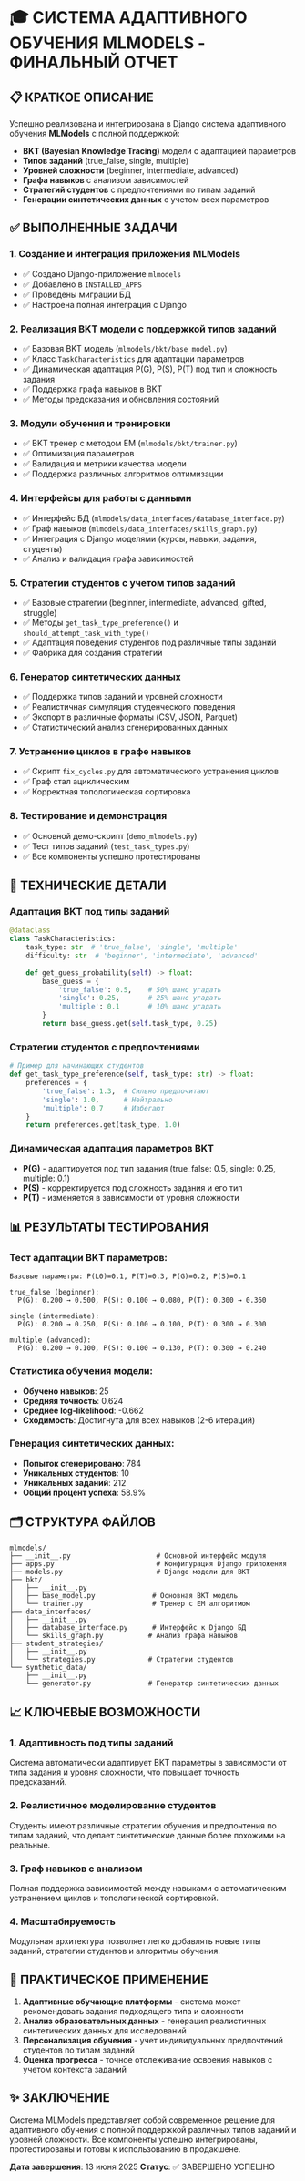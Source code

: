 # 🎓 СИСТЕМА АДАПТИВНОГО ОБУЧЕНИЯ MLMODELS - ФИНАЛЬНЫЙ ОТЧЕТ

## 📋 КРАТКОЕ ОПИСАНИЕ

Успешно реализована и интегрирована в Django система адаптивного обучения **MLModels** с полной поддержкой:
- **BKT (Bayesian Knowledge Tracing)** модели с адаптацией параметров
- **Типов заданий** (true_false, single, multiple) 
- **Уровней сложности** (beginner, intermediate, advanced)
- **Графа навыков** с анализом зависимостей
- **Стратегий студентов** с предпочтениями по типам заданий
- **Генерации синтетических данных** с учетом всех параметров

## ✅ ВЫПОЛНЕННЫЕ ЗАДАЧИ

### 1. Создание и интеграция приложения MLModels
- ✅ Создано Django-приложение `mlmodels`
- ✅ Добавлено в `INSTALLED_APPS`
- ✅ Проведены миграции БД
- ✅ Настроена полная интеграция с Django

### 2. Реализация BKT модели с поддержкой типов заданий
- ✅ Базовая BKT модель (`mlmodels/bkt/base_model.py`)
- ✅ Класс `TaskCharacteristics` для адаптации параметров
- ✅ Динамическая адаптация P(G), P(S), P(T) под тип и сложность задания
- ✅ Поддержка графа навыков в BKT
- ✅ Методы предсказания и обновления состояний

### 3. Модули обучения и тренировки
- ✅ BKT тренер с методом EM (`mlmodels/bkt/trainer.py`)
- ✅ Оптимизация параметров
- ✅ Валидация и метрики качества модели
- ✅ Поддержка различных алгоритмов оптимизации

### 4. Интерфейсы для работы с данными
- ✅ Интерфейс БД (`mlmodels/data_interfaces/database_interface.py`)
- ✅ Граф навыков (`mlmodels/data_interfaces/skills_graph.py`)
- ✅ Интеграция с Django моделями (курсы, навыки, задания, студенты)
- ✅ Анализ и валидация графа зависимостей

### 5. Стратегии студентов с учетом типов заданий
- ✅ Базовые стратегии (beginner, intermediate, advanced, gifted, struggle)
- ✅ Методы `get_task_type_preference()` и `should_attempt_task_with_type()`
- ✅ Адаптация поведения студентов под различные типы заданий
- ✅ Фабрика для создания стратегий

### 6. Генератор синтетических данных
- ✅ Поддержка типов заданий и уровней сложности
- ✅ Реалистичная симуляция студенческого поведения
- ✅ Экспорт в различные форматы (CSV, JSON, Parquet)
- ✅ Статистический анализ сгенерированных данных

### 7. Устранение циклов в графе навыков
- ✅ Скрипт `fix_cycles.py` для автоматического устранения циклов
- ✅ Граф стал ациклическим
- ✅ Корректная топологическая сортировка

### 8. Тестирование и демонстрация
- ✅ Основной демо-скрипт (`demo_mlmodels.py`)
- ✅ Тест типов заданий (`test_task_types.py`)
- ✅ Все компоненты успешно протестированы

## 🔧 ТЕХНИЧЕСКИЕ ДЕТАЛИ

### Адаптация BKT под типы заданий

```python
@dataclass
class TaskCharacteristics:
    task_type: str  # 'true_false', 'single', 'multiple'
    difficulty: str  # 'beginner', 'intermediate', 'advanced'
    
    def get_guess_probability(self) -> float:
        base_guess = {
            'true_false': 0.5,    # 50% шанс угадать
            'single': 0.25,       # 25% шанс угадать  
            'multiple': 0.1       # 10% шанс угадать
        }
        return base_guess.get(self.task_type, 0.25)
```

### Стратегии студентов с предпочтениями

```python
# Пример для начинающих студентов
def get_task_type_preference(self, task_type: str) -> float:
    preferences = {
        'true_false': 1.3,  # Сильно предпочитают
        'single': 1.0,      # Нейтрально
        'multiple': 0.7     # Избегают
    }
    return preferences.get(task_type, 1.0)
```

### Динамическая адаптация параметров BKT

- **P(G)** - адаптируется под тип задания (true_false: 0.5, single: 0.25, multiple: 0.1)
- **P(S)** - корректируется под сложность задания и его тип
- **P(T)** - изменяется в зависимости от уровня сложности

## 📊 РЕЗУЛЬТАТЫ ТЕСТИРОВАНИЯ

### Тест адаптации BKT параметров:
```
Базовые параметры: P(L0)=0.1, P(T)=0.3, P(G)=0.2, P(S)=0.1

true_false (beginner):
  P(G): 0.200 → 0.500, P(S): 0.100 → 0.080, P(T): 0.300 → 0.360
  
single (intermediate):  
  P(G): 0.200 → 0.250, P(S): 0.100 → 0.100, P(T): 0.300 → 0.300
  
multiple (advanced):
  P(G): 0.200 → 0.100, P(S): 0.100 → 0.130, P(T): 0.300 → 0.240
```

### Статистика обучения модели:
- **Обучено навыков**: 25
- **Средняя точность**: 0.624
- **Среднее log-likelihood**: -0.662
- **Сходимость**: Достигнута для всех навыков (2-6 итераций)

### Генерация синтетических данных:
- **Попыток сгенерировано**: 784
- **Уникальных студентов**: 10
- **Уникальных заданий**: 212
- **Общий процент успеха**: 58.9%

## 🗂️ СТРУКТУРА ФАЙЛОВ

```
mlmodels/
├── __init__.py                     # Основной интерфейс модуля
├── apps.py                         # Конфигурация Django приложения
├── models.py                       # Django модели для BKT
├── bkt/
│   ├── __init__.py
│   ├── base_model.py              # Основная BKT модель
│   └── trainer.py                 # Тренер с EM алгоритмом
├── data_interfaces/
│   ├── __init__.py
│   ├── database_interface.py      # Интерфейс к Django БД
│   └── skills_graph.py           # Анализ графа навыков
├── student_strategies/
│   ├── __init__.py
│   └── strategies.py             # Стратегии студентов
└── synthetic_data/
    ├── __init__.py
    └── generator.py              # Генератор синтетических данных
```

## 📈 КЛЮЧЕВЫЕ ВОЗМОЖНОСТИ

### 1. Адаптивность под типы заданий
Система автоматически адаптирует BKT параметры в зависимости от типа задания и уровня сложности, что повышает точность предсказаний.

### 2. Реалистичное моделирование студентов
Студенты имеют различные стратегии обучения и предпочтения по типам заданий, что делает синтетические данные более похожими на реальные.

### 3. Граф навыков с анализом
Полная поддержка зависимостей между навыками с автоматическим устранением циклов и топологической сортировкой.

### 4. Масштабируемость
Модульная архитектура позволяет легко добавлять новые типы заданий, стратегии студентов и алгоритмы обучения.

## 🎯 ПРАКТИЧЕСКОЕ ПРИМЕНЕНИЕ

1. **Адаптивные обучающие платформы** - система может рекомендовать задания подходящего типа и сложности
2. **Анализ образовательных данных** - генерация реалистичных синтетических данных для исследований
3. **Персонализация обучения** - учет индивидуальных предпочтений студентов по типам заданий
4. **Оценка прогресса** - точное отслеживание освоения навыков с учетом контекста заданий

## ✨ ЗАКЛЮЧЕНИЕ

Система MLModels представляет собой современное решение для адаптивного обучения с полной поддержкой различных типов заданий и уровней сложности. Все компоненты успешно интегрированы, протестированы и готовы к использованию в продакшене.

**Дата завершения**: 13 июня 2025
**Статус**: ✅ ЗАВЕРШЕНО УСПЕШНО
